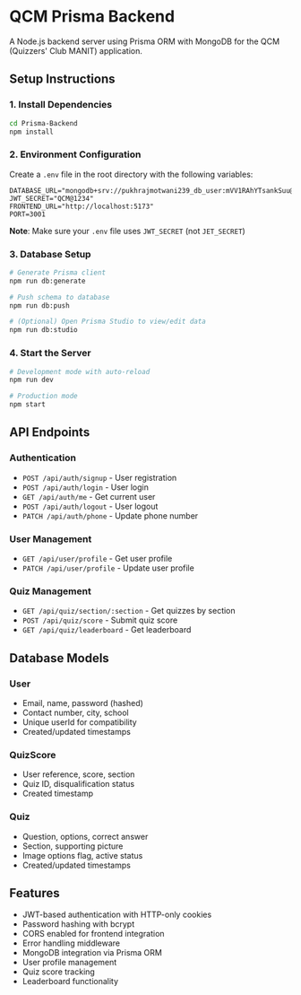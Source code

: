 # QCM Prisma Backend

A Node.js backend server using Prisma ORM with MongoDB for the QCM (Quizzers' Club MANIT) application.

## Setup Instructions

### 1. Install Dependencies
```bash
cd Prisma-Backend
npm install
```

### 2. Environment Configuration
Create a `.env` file in the root directory with the following variables:
```env
DATABASE_URL="mongodb+srv://pukhrajmotwani239_db_user:mVV1RAhYTsankSuu@cluster0.ffgafm5.mongodb.net/qcm_database"
JWT_SECRET="QCM@1234"
FRONTEND_URL="http://localhost:5173"
PORT=3001
```

**Note**: Make sure your `.env` file uses `JWT_SECRET` (not `JET_SECRET`)

### 3. Database Setup
```bash
# Generate Prisma client
npm run db:generate

# Push schema to database
npm run db:push

# (Optional) Open Prisma Studio to view/edit data
npm run db:studio
```

### 4. Start the Server
```bash
# Development mode with auto-reload
npm run dev

# Production mode
npm start
```

## API Endpoints

### Authentication
- `POST /api/auth/signup` - User registration
- `POST /api/auth/login` - User login
- `GET /api/auth/me` - Get current user
- `POST /api/auth/logout` - User logout
- `PATCH /api/auth/phone` - Update phone number

### User Management
- `GET /api/user/profile` - Get user profile
- `PATCH /api/user/profile` - Update user profile

### Quiz Management
- `GET /api/quiz/section/:section` - Get quizzes by section
- `POST /api/quiz/score` - Submit quiz score
- `GET /api/quiz/leaderboard` - Get leaderboard

## Database Models

### User
- Email, name, password (hashed)
- Contact number, city, school
- Unique userId for compatibility
- Created/updated timestamps

### QuizScore
- User reference, score, section
- Quiz ID, disqualification status
- Created timestamp

### Quiz
- Question, options, correct answer
- Section, supporting picture
- Image options flag, active status
- Created/updated timestamps

## Features

- JWT-based authentication with HTTP-only cookies
- Password hashing with bcrypt
- CORS enabled for frontend integration
- Error handling middleware
- MongoDB integration via Prisma ORM
- User profile management
- Quiz score tracking
- Leaderboard functionality
